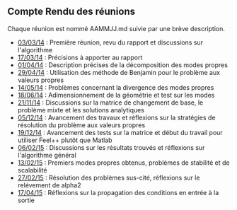 ## Compte Rendu des réunions

Chaque réunion est nommé AAMMJJ.md suivie par une brève description.

- [03/03/14](140303.md) : Première réunion, revu du rapport et discussions sur l'algorithme
- [17/03/14](140317.md) : Précisions à apporter au rapport
- [01/04/14](140401.md) : Description précises de la décomposition des modes propres
- [29/04/14](140429.md) : Utilisation des méthode de Benjamin pour le problème aux valeurs propres
- [14/05/14](140514.md) : Problèmes concernant la divergence des modes propres
- [18/06/14](140618.md) : Adimensionnement de la géométrie et test sur les modes
- [21/11/14](141121.md) : Discussions sur la matrice de changement de base, le problème mixte et les solutions analytiques
- [05/12/14](141205.md) : Avancement des travaux et réflexions sur la stratégies de résolution du problème aux valeurs propres
- [19/12/14](141219.md) : Avancement des tests sur la matrice et début du travail pour utiliser Feel++ plutôt que Matlab
- [06/02/15](150206.md) : Discussions sur les résultats trouvés et réflexions sur l'algorithme général
- [13/02/15](150213.md) : Premiers modes propres obtenus, problèmes de stabilité et de scalabilité
- [27/02/15](150227.md) : Résolution des problèmes sus-cité, réflexions sur le relévement de alpha2
- [17/04/15](150417.md) : Réflexions sur la propagation des conditions en entrée à la sortie
